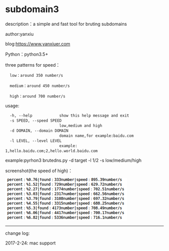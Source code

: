 # subdomain3
description：a simple and fast tool for bruting subdomains

author:yanxiu

blog:https://www.yanxiuer.com

Python：python3.5+

three patterns for speed：

      low：around 350 number/s
      
      medium：around 450 number/s
      
      high：around 700 number/s 
      
usage:

      -h, --help            show this help message and exit
      -s SPEED, --speed SPEED
                            low,medium and high
      -d DOMAIN, --domain DOMAIN
                            domain name,for example:baidu.com
      -l LEVEL, --level LEVEL
                            example: 1,hello.baidu.com;2,hello.world.baidu.com


example:pyrhon3 brutedns.py -d target -l 1/2 -s low/medium/high

screenshot(the speed of high)：

![](screenshot.png)

----------------------------------------------------------------------------------------
change log:

2017-2-24: mac support